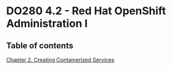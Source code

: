 # DO280 4.2 - Red Hat OpenShift Administration I

## Table of contents
[Chapter 2. Creating Containerized Services](#chapter-2-creating-containerized-services)  